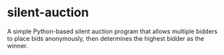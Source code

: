 # silent-auction
A simple Python-based silent auction program that allows multiple bidders to place bids anonymously, then determines the highest bidder as the winner.
